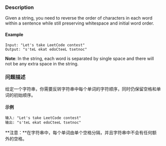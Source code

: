 ### Description

Given a string, you need to reverse the order of characters in each word within a sentence while still preserving whitespace and initial word order.

#### Example

```
Input: "Let's take LeetCode contest"
Output: "s'teL ekat edoCteeL tsetnoc"
```

**Note**: In the string, each word is separated by single space and there will not be any extra space in the string.



### 问题描述

给定一个字符串，你需要反转字符串中每个单词的字符顺序，同时仍保留空格和单词的初始顺序。

#### 示例

```markdown
输入: "Let's take LeetCode contest"
输出: "s'teL ekat edoCteeL tsetnoc" 
```

**注意：**在字符串中，每个单词由单个空格分隔，并且字符串中不会有任何额外的空格。